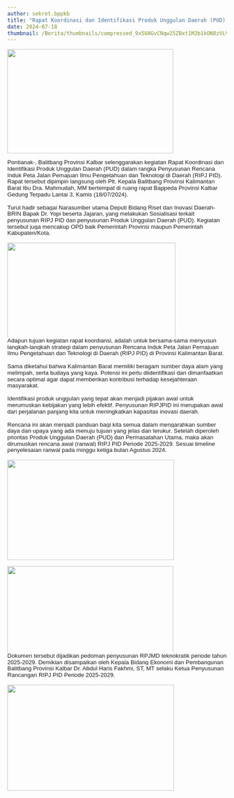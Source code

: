 ```yaml
---
author: sekret.bppkb
title: "Rapat Koordinasi dan Identifikasi Produk Unggulan Daerah (PUD) dalam rangka Penyusunan RIPJ PID"
date: 2024-07-18
thumbnail: /Berita/thumbnails/compressed_9x5UAGvCNqw25ZBxt1MJb1kON8zVLV6lmok4Nyz7.jpg
---
```

<p style="line-height: 1.1;"><span style="font-size: 10pt; font-family: arial, helvetica, sans-serif;"><span style="background-color: #ffffff; vertical-align: inherit; animation-name: none !important; transition-property: none !important;"><span style="animation-name: none !important; transition-property: none !important; vertical-align: inherit;"><img src="/images/9zNDvSkh44kBOv3Djo8b.jpg" width="381" height="239" alt="" /></span></span></span></p>

<p style="line-height: 1.1;"><span style="font-size: 10pt; font-family: arial, helvetica, sans-serif;"><span style="background-color: #ffffff; vertical-align: inherit; animation-name: none !important; transition-property: none !important;"><span style="animation-name: none !important; transition-property: none !important; vertical-align: inherit;"><span style="vertical-align: inherit;"><span style="vertical-align: inherit;">Pontianak-, Balitbang Provinsi Kalbar selenggarakan kegiatan Rapat Koordinasi dan Identifikasi Produk Unggulan Daerah (PUD) dalam rangka Penyusunan Rencana Induk Peta Jalan Pemajuan Ilmu Pengetahuan dan Teknologi di Daerah (RIPJ PID). Rapat tersebut dipimpin langsung oleh Plt. Kepala Balitbang Provinsi Kalimantan Barat Ibu Dra. Mahmudah, MM bertempat di ruang rapat Bappeda </span></span></span></span></span><span style="font-size: 10pt; font-family: arial, helvetica, sans-serif;"><span style="background-color: #ffffff; vertical-align: inherit; animation-name: none !important; transition-property: none !important;"><span style="animation-name: none !important; transition-property: none !important; vertical-align: inherit;"><span style="vertical-align: inherit;"><span style="vertical-align: inherit;">Provinsi Kalbar Gedung Terpadu Lantai 3, Kamis (18/07/2024). </span></span></span></span></span><br style="font-family: -apple-system, BlinkMacSystemFont, 'Segoe UI', Roboto, Helvetica, Arial, sans-serif; font-size: 14px; background-color: #ffffff; animation-name: none !important; transition-property: none !important;" /><br style="font-family: -apple-system, BlinkMacSystemFont, 'Segoe UI', Roboto, Helvetica, Arial, sans-serif; font-size: 14px; background-color: #ffffff; animation-name: none !important; transition-property: none !important;" /><span style="font-size: 10pt; font-family: arial, helvetica, sans-serif;"><span style="background-color: #ffffff; vertical-align: inherit; animation-name: none !important; transition-property: none !important;"><span style="animation-name: none !important; transition-property: none !important; vertical-align: inherit;"><span style="vertical-align: inherit;"><span style="vertical-align: inherit;">Turut hadir sebagai Narasumber utama Deputi Bidang Riset dan Inovasi Daerah-BRIN Bapak Dr. Yopi beserta Jajaran, yang melakukan Sosialisasi terkait penyusunan RIPJ PID dan penyusunan Produk Unggulan Daerah (PUD). Kegiatan tersebut juga mencakup OPD baik Pemerintah Provinsi maupun Pemerintah Kabupaten/Kota.</span></span></span></span></span></p>

<p style="line-height: 1.1;"><img src="/images/XrYCbY0XmksFM6aIFCXm.jpg" width="386" height="218" alt="" /><br style="font-family: -apple-system, BlinkMacSystemFont, 'Segoe UI', Roboto, Helvetica, Arial, sans-serif; font-size: 14px; background-color: #ffffff; animation-name: none !important; transition-property: none !important;" /><span style="font-size: 10pt; font-family: arial, helvetica, sans-serif;"><span style="background-color: #ffffff; vertical-align: inherit; animation-name: none !important; transition-property: none !important;"><span style="animation-name: none !important; transition-property: none !important; vertical-align: inherit;"><span style="vertical-align: inherit;"><span style="vertical-align: inherit;">Adapun tujuan kegiatan rapat koordiansi, adalah untuk bersama-sama menyusun langkah-langkah strategi dalam penyusunan Rencana Induk Peta Jalan Pemajuan Ilmu Pengetahuan dan Teknologi di Daerah (RIPJ PID) di Provinsi Kalimantan Barat. </span></span></span></span></span><br style="font-family: -apple-system, BlinkMacSystemFont, 'Segoe UI', Roboto, Helvetica, Arial, sans-serif; font-size: 14px; background-color: #ffffff; animation-name: none !important; transition-property: none !important;" /><br style="font-family: -apple-system, BlinkMacSystemFont, 'Segoe UI', Roboto, Helvetica, Arial, sans-serif; font-size: 14px; background-color: #ffffff; animation-name: none !important; transition-property: none !important;" /><span style="font-size: 10pt; font-family: arial, helvetica, sans-serif;"><span style="background-color: #ffffff; vertical-align: inherit; animation-name: none !important; transition-property: none !important;"><span style="animation-name: none !important; transition-property: none !important; vertical-align: inherit;"><span style="vertical-align: inherit;"><span style="vertical-align: inherit;">Sama diketahui bahwa Kalimantan Barat memiliki beragam sumber daya alam yang melimpah, serta budaya yang kaya. Potensi ini perlu diidentifikasi dan dimanfaatkan secara optimal agar dapat memberikan kontribusi terhadap kesejahteraan masyarakat. </span></span></span></span></span><br style="font-family: -apple-system, BlinkMacSystemFont, 'Segoe UI', Roboto, Helvetica, Arial, sans-serif; font-size: 14px; background-color: #ffffff; animation-name: none !important; transition-property: none !important;" /><br style="font-family: -apple-system, BlinkMacSystemFont, 'Segoe UI', Roboto, Helvetica, Arial, sans-serif; font-size: 14px; background-color: #ffffff; animation-name: none !important; transition-property: none !important;" /><span style="font-size: 10pt; font-family: arial, helvetica, sans-serif;"><span style="background-color: #ffffff; vertical-align: inherit; animation-name: none !important; transition-property: none !important;"><span style="animation-name: none !important; transition-property: none !important; vertical-align: inherit;"><span style="vertical-align: inherit;"><span style="vertical-align: inherit;">Identifikasi produk unggulan yang tepat akan menjadi pijakan awal untuk merumuskan kebijakan yang lebih efektif. Penyusunan RIPJPID ini merupakan awal dari perjalanan panjang kita untuk meningkatkan kapasitas inovasi daerah. </span></span></span></span></span><br style="font-family: -apple-system, BlinkMacSystemFont, 'Segoe UI', Roboto, Helvetica, Arial, sans-serif; font-size: 14px; background-color: #ffffff; animation-name: none !important; transition-property: none !important;" /><br style="font-family: -apple-system, BlinkMacSystemFont, 'Segoe UI', Roboto, Helvetica, Arial, sans-serif; font-size: 14px; background-color: #ffffff; animation-name: none !important; transition-property: none !important;" /><span style="font-size: 10pt; font-family: arial, helvetica, sans-serif;"><span style="background-color: #ffffff; vertical-align: inherit; animation-name: none !important; transition-property: none !important;"><span style="animation-name: none !important; transition-property: none !important; vertical-align: inherit;"><span style="vertical-align: inherit;"><span style="vertical-align: inherit;">Rencana ini akan menjadi panduan bagi kita semua dalam mengarahkan sumber daya dan upaya yang ada menuju tujuan yang jelas dan terukur. Setelah diperoleh prioritas Produk Unggulan Daerah (PUD) dan Permasalahan Utama, maka akan dirumuskan rencana awal (ranwal) RIPJ PID Periode 2025-2029. Sesuai timeline penyelesaian ranwal pada minggu ketiga bulan Agustus 2024.</span></span></span></span></span></p>

<p style="line-height: 1.1;"><img src="/images/KArfitBnlAod7cltZKnF.jpg" width="383" height="230" alt="" /></p>

<p style="line-height: 1.1;"><img src="/images/CYTNhMEOllUi8wVmedPH.jpg" width="381" height="199" alt="" /><br style="font-family: -apple-system, BlinkMacSystemFont, 'Segoe UI', Roboto, Helvetica, Arial, sans-serif; font-size: 14px; background-color: #ffffff; animation-name: none !important; transition-property: none !important;" /><span style="font-size: 10pt; font-family: arial, helvetica, sans-serif;"><span style="background-color: #ffffff; vertical-align: inherit; animation-name: none !important; transition-property: none !important;"><span style="animation-name: none !important; transition-property: none !important; vertical-align: inherit;"><span style="vertical-align: inherit;"><span style="vertical-align: inherit;">Dokumen tersebut dijadikan pedoman penyusunan RPJMD teknokratik periode tahun 2025-2029. Demikian disampaikan oleh Kepala Bidang Ekonomi dan Pembangunan Balitbang Provinsi Kalbar Dr. Abdul Haris Fakhmi, ST, MT selaku Ketua Penyusunan Rancangan RIPJ PID Periode 2025-2029.</span></span></span></span></span><span style="font-size: 10pt; font-family: arial, helvetica, sans-serif;"><span style="background-color: #ffffff; vertical-align: inherit; animation-name: none !important; transition-property: none !important;"><span style="animation-name: none !important; transition-property: none !important; vertical-align: inherit;"></span></span></span></p>

<p style="line-height: 1.1;"><span style="font-size: 10pt; font-family: arial, helvetica, sans-serif;"><span style="background-color: #ffffff; vertical-align: inherit; animation-name: none !important; transition-property: none !important;"><span style="animation-name: none !important; transition-property: none !important; vertical-align: inherit;"><img src="/images/JUWthLh34LETDbtZbMVe.jpg" width="383" height="243" alt="" /></span></span></span></p>
